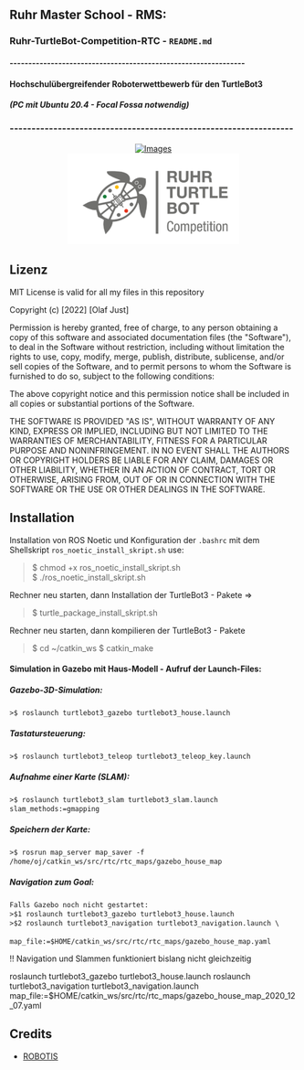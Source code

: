 ## Ruhr Master School - RMS:
### Ruhr-TurtleBot-Competition-RTC -  `README.md`
#### ---------------------------------------------------------------
#### Hochschulübergreifender Roboterwettbewerb für den TurtleBot3
##### (PC mit Ubuntu 20.4 - Focal Fossa  notwendig)
### -----------------------------------------------------------------

<div align="center">
  <a href="https://www.ruhrmasterschool.de/">
    <img src="https://www.w-hs.de/fileadmin/public/_processed_/9/8/csm_RMS-Logo_2020-Pfade_edc8abb46d.jpg" alt="Images" width="500">
  </a>
</div>

<div align="center">
  <a href="https://www.ruhrmasterschool.de/">
    <img src="pic/rtc.png" alt="Images" width="300">
  </a>
</div>


## Lizenz 
MIT License is valid for all my files in this repository

Copyright (c) [2022] [Olaf Just]

Permission is hereby granted, free of charge, to any person obtaining a copy
of this software and associated documentation files (the "Software"), to deal
in the Software without restriction, including without limitation the rights
to use, copy, modify, merge, publish, distribute, sublicense, and/or sell
copies of the Software, and to permit persons to whom the Software is
furnished to do so, subject to the following conditions:

The above copyright notice and this permission notice shall be included in all
copies or substantial portions of the Software.

THE SOFTWARE IS PROVIDED "AS IS", WITHOUT WARRANTY OF ANY KIND, EXPRESS OR
IMPLIED, INCLUDING BUT NOT LIMITED TO THE WARRANTIES OF MERCHANTABILITY,
FITNESS FOR A PARTICULAR PURPOSE AND NONINFRINGEMENT. IN NO EVENT SHALL THE
AUTHORS OR COPYRIGHT HOLDERS BE LIABLE FOR ANY CLAIM, DAMAGES OR OTHER
LIABILITY, WHETHER IN AN ACTION OF CONTRACT, TORT OR OTHERWISE, ARISING FROM,
OUT OF OR IN CONNECTION WITH THE SOFTWARE OR THE USE OR OTHER DEALINGS IN THE
SOFTWARE.


## Installation ##

Installation von ROS Noetic und Konfiguration der `.bashrc` mit dem Shellskript  `ros_noetic_install_skript.sh`
use: 
 >$ chmod +x ros_noetic_install_skript.sh        
 >$ ./ros_noetic_install_skript.sh

Rechner neu starten, 
dann Installation der TurtleBot3 - Pakete =>   

>$ turtle_package_install_skript.sh

Rechner neu starten, 
dann kompilieren der TurtleBot3 - Pakete

>$ cd ~/catkin_ws 
>$ catkin_make


#### Simulation in Gazebo mit Haus-Modell - Aufruf der Launch-Files:
##### Gazebo-3D-Simulation:      
    >$ roslaunch turtlebot3_gazebo turtlebot3_house.launch
##### Tastatursteuerung:         
    >$ roslaunch turtlebot3_teleop turtlebot3_teleop_key.launch    
##### Aufnahme einer Karte (SLAM):
    >$ roslaunch turtlebot3_slam turtlebot3_slam.launch slam_methods:=gmapping
##### Speichern der Karte:    
    >$ rosrun map_server map_saver -f /home/oj/catkin_ws/src/rtc/rtc_maps/gazebo_house_map
##### Navigation zum Goal:
    Falls Gazebo noch nicht gestartet:
    >$1 roslaunch turtlebot3_gazebo turtlebot3_house.launch
    >$2 roslaunch turtlebot3_navigation turtlebot3_navigation.launch \
                  map_file:=$HOME/catkin_ws/src/rtc/rtc_maps/gazebo_house_map.yaml    

!!  Navigation und Slammen funktioniert bislang nicht gleichzeitig

roslaunch turtlebot3_gazebo turtlebot3_house.launch
roslaunch turtlebot3_navigation turtlebot3_navigation.launch map_file:=$HOME/catkin_ws/src/rtc/rtc_maps/gazebo_house_map_2020_12_07.yaml


## Credits
* [ROBOTIS](https://github.com/ROBOTIS-GIT/turtlebot3)

